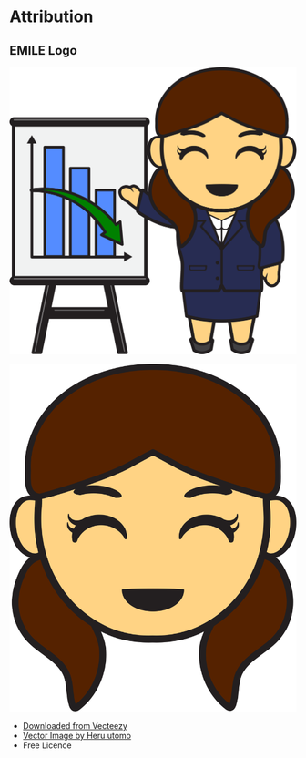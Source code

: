 # Attribution

## EMILE Logo

![EMILE Logo](logo.svg)

![EMILE Small Logo](logo-small.svg)

- [Downloaded from Vecteezy](https://www.vecteezy.com/vector-art/5332555-vector-cartoon-illustration-of-cute-business-woman-in-uniform-suit-with-presentation)
- [Vector Image by Heru utomo](https://www.vecteezy.com/members/herupujiutomo480266)
- Free Licence

